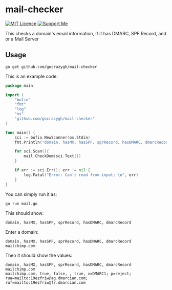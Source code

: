 # mail-checker
[![MIT Licence](https://img.shields.io/badge/License-MIT-blue)](https://opensource.org/licenses/mit-license.php) [![Support Me](https://img.shields.io/badge/Donate-blue)](https://gocrazygh.github.io/gocrazygh/donate.html) 

This checks a domain's email information, if it has DMARC, SPF Record, and or a Mail Server

## Usage
```
go get github.com/gocrazygh/mail-checker
```

This is an example code:

```go
package main

import (
	"bufio"
	"fmt"
	"log"
	"os"
	"github.com/gocrazygh/mail-checker"
)

func main() {
	sci := bufio.NewScanner(os.Stdin)
	fmt.Println("domain, hasMX, hasSPF, sprRecord, hasDMARC, dmarcRecord")

	for sci.Scan(){
		mail.CheckDom(sci.Text())
	}

	if err := sci.Err(); err != nil {
		log.Fatal("Error: Can't read from input: \n", err)
	}
}
```

You can simply run it as:

    go run mail.go

This should show:

    domain, hasMX, hasSPF, sprRecord, hasDMARC, dmarcRecord

Enter a domain:

    domain, hasMX, hasSPF, sprRecord, hasDMARC, dmarcRecord
    mailchimp.com
    
Then it should show the values:

    domain, hasMX, hasSPF, sprRecord, hasDMARC, dmarcRecord
    mailchimp.com
    mailchimp.com, true, false, , true, v=DMARC1; p=reject; rua=mailto:19ezfriw@ag.dmarcian.com; ruf=mailto:19ezfriw@fr.dmarcian.com
